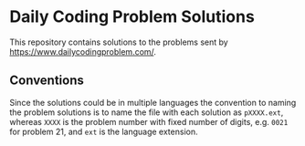# Daily Coding Problem Solutions

This repository contains solutions to the problems sent by https://www.dailycodingproblem.com/.


## Conventions

Since the solutions could be in multiple languages the convention to naming the problem solutions is to name the file with each solution as `pXXXX.ext`, whereas `XXXX` is the problem number with fixed number of digits, e.g. `0021` for problem 21, and `ext` is the language extension.
